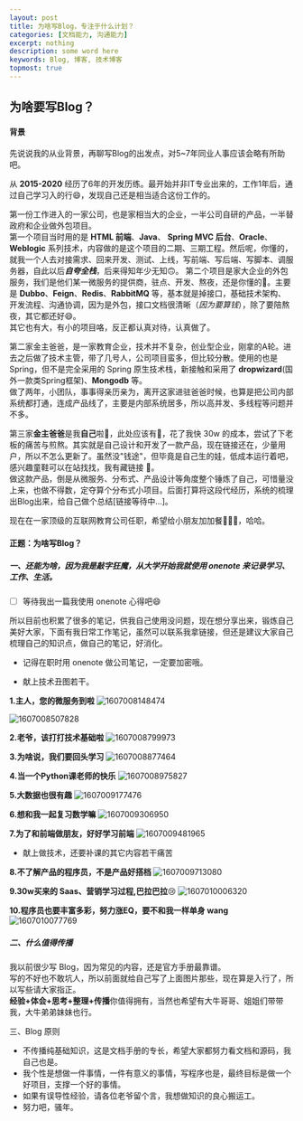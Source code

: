 ```yaml
---
layout: post
title: 为啥写Blog，专注于什么计划？
categories: [文档能力, 沟通能力]
excerpt: nothing
description: some word here
keywords: Blog, 博客, 技术博客
topmost: true
---
```






## 为啥要写Blog？



#### 背景

先说说我的从业背景，再聊写Blog的出发点，对5~7年同业人事应该会略有所助吧。

从 **2015-2020** 经历了6年的开发历练。最开始并非IT专业出来的，工作1年后，通过自己学习入的行:smile:，发现自己还是相当适合这份工作的。

第一份工作进入的一家公司，也是家相当大的企业，一半公司自研的产品，一半替政府和企业做外包项目。  
第一个项目当时用的是 **HTML 前端**、**Java**、 **Spring MVC 后台**、**Oracle**、**Weblogic** 系列技术，内容做的是这个项目的二期、三期工程。然后呢，你懂的，就我一个人去对接需求、回来开发、测试、上线，写前端、写后端、写脚本、调服务器，自此以后***自夸全栈***，后来得知年少无知:upside_down_face:。 
第二个项目是家大企业的外包服务，我们是他们某一微服务的提供商，驻点、开发、熬夜，还是你懂的:rofl:。主要是 **Dubbo**、**Feign**、**Redis**、**RabbitMQ** 等，基本就是掉接口，基础技术架构、开发流程、沟通协调，因为是外包，接口文档很清晰（*因为要算钱*），除了要陪熬夜，其它都还好:smile:。       
其它也有大，有小的项目咯，反正都认真对待，认真做了。  

第二家金主爸爸，是一家教育企业，技术并不复杂，创业型企业，刚拿的A轮。进去之后做了技术主管，带了几号人，公司项目蛮多，但比较分散。使用的也是Spring，但不是完全采用的 Spring 原生技术栈，新接触和采用了 **dropwizard**(国外一款类Spring框架)、**Mongodb** 等。  
做了两年，小团队，事事得亲历亲为，离开这家进驻爸爸时候，也算是把公司内部系统都打通，连成产品线了，主要是内部系统居多，所以高并发、多线程等问题并不多。

第三家**金主爸爸**是我**自己**啦:clap:，此处应该有:clap:，花了我快 30w 的成本，尝试了下老板的痛苦与煎熬。其实就是自己设计和开发了一款产品，现在链接还在，少量用户，所以不怎么更新了。虽然没"钱途"，但毕竟是自己生的娃，低成本运行着吧，感兴趣童鞋可以在站找找，我有藏链接 :turkey:。  
做这款产品，倒是从微服务、分布式、产品设计等角度整个锤炼了自己，可惜量没上来，也做不得数，定夺算个分布式小项目。后面打算将这段代经历，系统的梳理出Blog出来，给自己做个总结[链接等待中...]。

现在在一家顶级的互联网教育公司任职，希望给小朋友加加餐:bug::bug::bug:，哈哈。

#### 正题：为啥写Blog？

##### 一、还能为啥，因为我是敲字狂魔，从大学开始我就使用 onenote 来记录学习、工作、生活。  

- [ ] 等待我出一篇我使用 onenote 心得吧:smile:   

所以目前也积累了很多的笔记，供我自己使用没问题，现在想分享出来，锻炼自己美好大家，下面有我日常工作笔记，虽然可以联系我拿链接，但还是建议大家自己梳理自己的知识点，做自己的笔记，好消化。

- 记得在职时用 onenote 做公司笔记，一定要加密哦。

- 献上技术丑图若干。

**1.主人，您的微服务到啦**
![1607008148474](../images/posts/1607008148474.png)

![1607008507828](../images/posts/1607008507828.png)

**2.老爷，该打打技术基础啦**
![1607008799973](../images/posts/1607008799973.png)

**3.为啥说，我们要回头学习**
![1607008877464](../images/posts/1607008877464.png)

**4.当一个Python课老师的快乐**
![1607008975827](../images/posts/1607008975827.png)

**5.大数据也很有趣**
![1607009177476](../images/posts/1607009177476.png)

**6.想和我一起复习数学嘛**
![1607009306950](../images/posts/1607009306950.png)

**7.为了和前端做朋友，好好学习前端**
![1607009481965](../images/posts/1607009481965.png)

- 献上做技术，还要补课的其它内容若干痛苦

**8.不了解产品的程序员，不是产品好搭档**
![1607009713080](../images/posts/1607009713080.png)

**9.30w买来的 Saas、营销学习过程,巴拉巴拉​**:cry:
![1607010006320](../images/posts/1607010006320.png)

**10.程序员也要丰富多彩，努力涨EQ，要不和我一样单身 wang**
![1607010077769](../images/posts/1607010077769.png)



##### 二、什么值得传播

我以前很少写 Blog，因为常见的内容，还是官方手册最靠谱。  
写的不好也不敢坑人，所以前面就给自己写了上面图片那些，现在算是入行了，所以写些请大家指正。  
**经验+体会+思考+整理+传播**你值得拥有，当然也希望有大牛哥哥、姐姐们带带我，大牛弟弟妹妹也行。



三、Blog 原则

- 不传播纯基础知识，这是文档手册的专长，希望大家都努力看文档和源码，我自己也是。
- 我个性是想做一件事情，一件有意义的事情，写程序也是，最终目标是做一个好项目，支撑一个好的事情。
- 如果有误导性经验，请各位老爷留个言，我想做知识的良心搬运工。
- 努力吧，骚年。

